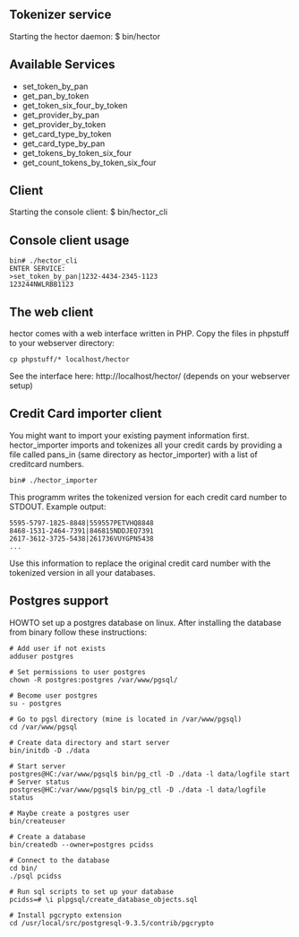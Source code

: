 Tokenizer service
-----------------
Starting the hector daemon:
    $ bin/hector


Available Services
--------
- set_token_by_pan
- get_pan_by_token
- get_token_six_four_by_token
- get_provider_by_pan
- get_provider_by_token
- get_card_type_by_token
- get_card_type_by_pan
- get_tokens_by_token_six_four
- get_count_tokens_by_token_six_four


Client
------
Starting the console client:
    $ bin/hector_cli


Console client usage
--------------------
    bin# ./hector_cli 
    ENTER SERVICE:
    >set_token_by_pan|1232-4434-2345-1123
    123244NWLRBB1123    


The web client
--------------
hector comes with a web interface written in PHP. Copy the files in phpstuff to your webserver directory:

    cp phpstuff/* localhost/hector

See the interface here: http://localhost/hector/ (depends on your webserver setup)


Credit Card importer client
---------------------------
You might want to import your existing payment information first. 
hector_importer imports and tokenizes all your credit cards by providing a file called pans_in (same directory as hector_importer) with a list of creditcard numbers. 

    bin# ./hector_importer 

This programm writes the tokenized version for each credit card number to STDOUT.
Example output:

	5595-5797-1825-8848|559557PETVHQ8848
	8468-1531-2464-7391|846815NDDJEQ7391
	2617-3612-3725-5438|261736VUYGPN5438
	...

Use this information to replace the original credit card number with the tokenized version in all your databases.


Postgres support
----------------
HOWTO set up a postgres database on linux. After installing the database from binary follow these instructions:

    # Add user if not exists
    adduser postgres

    # Set permissions to user postgres
    chown -R postgres:postgres /var/www/pgsql/

    # Become user postgres
    su - postgres

    # Go to pgsl directory (mine is located in /var/www/pgsql)
    cd /var/www/pgsql

    # Create data directory and start server
    bin/initdb -D ./data

    # Start server
    postgres@HC:/var/www/pgsql$ bin/pg_ctl -D ./data -l data/logfile start
    # Server status
    postgres@HC:/var/www/pgsql$ bin/pg_ctl -D ./data -l data/logfile status

    # Maybe create a postgres user
    bin/createuser 

    # Create a database
    bin/createdb --owner=postgres pcidss

    # Connect to the database
    cd bin/
    ./psql pcidss

    # Run sql scripts to set up your database
    pcidss=# \i plpgsql/create_database_objects.sql 

    # Install pgcrypto extension
    cd /usr/local/src/postgresql-9.3.5/contrib/pgcrypto
